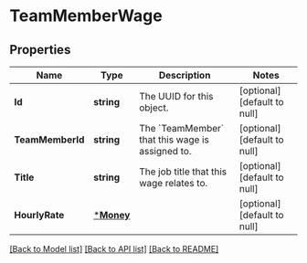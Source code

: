 # TeamMemberWage

## Properties
Name | Type | Description | Notes
------------ | ------------- | ------------- | -------------
**Id** | **string** | The UUID for this object. | [optional] [default to null]
**TeamMemberId** | **string** | The &#x60;TeamMember&#x60; that this wage is assigned to. | [optional] [default to null]
**Title** | **string** | The job title that this wage relates to. | [optional] [default to null]
**HourlyRate** | [***Money**](Money.md) |  | [optional] [default to null]

[[Back to Model list]](../README.md#documentation-for-models) [[Back to API list]](../README.md#documentation-for-api-endpoints) [[Back to README]](../README.md)

